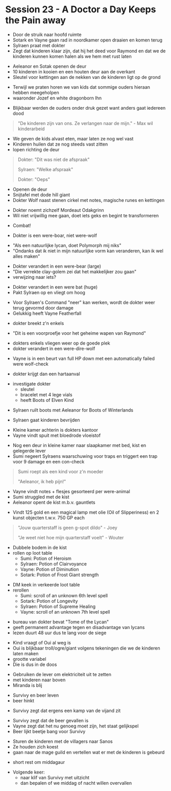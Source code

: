 # Session 23 - A Doctor a Day Keeps the Pain away

- Door de struik naar hoofd ruimte
- Sotark en Vayne gaan rad in noordkamer open draaien en komen terug
- Sylraen praat met dokter
- Zegt dat kinderen klaar zijn, dat hij het deed voor Raymond en dat we de kinderen kunnen komen halen als we hem met rust laten

+ Aeleanor en Sotak openen de deur
+ 10 kinderen in kooien en een houten deur aan de overkant
+ Sleutel voor kettingen aan de nekken van de kinderen ligt op de grond

- Terwijl we praten horen we van kids dat sommige ouders hieraan hebben meegeholpen
- waaronder Jozef en white dragonborn Ihn

+ Blijkbaar werden de ouders onder druk gezet want anders gaat iedereen dood

> "De kinderen zijn van ons. Ze verlangen naar de mijn." - Max wil kinderarbeid

- We geven de kids alvast eten, maar laten ze nog wel vast
- Kinderen huilen dat ze nog steeds vast zitten
- lopen richting de deur

> Dokter: "Dit was niet de afspraak"
>
> Sylraen: "Welke afspraak"
>
> Dokter: "Oeps"

- Openen de deur
- Snijtafel met dode hill giant
- Dokter Wolf naast stenen cirkel met notes, magische runes en kettingen

+ Dokter noemt zichzelf Mordeaut Odakgrinn
+ Wil niet vrijwillig mee gaan, doet iets geks en begint te transformeren

- Combat!

+ Dokter is een were-boar, niet were-wolf

- "Als een natuurlijke lycan, doet Polymorph mij niks"
- "Ondanks dat ik niet in mijn natuurlijke vorm kan veranderen, kan ik wel alles maken"

+ Dokter verandert in een were-bear (large)
+ "Die verrekte clay-golem zei dat het makkelijker zou gaan"
+ verwijzing naar iets?

- Dokter verandert in een were bat (huge)
- Pakt Sylraen op en vliegt om hoog

+ Voor Sylraen's Command "neer" kan werken, wordt de dokter weer terug gevormd door damage
+ Gelukkig heeft Vayne Featherfall

- dokter breekt z'n enkels

+ "Dit is een voorproefje voor het geheime wapen van Raymond"

- dokters enkels vliegen weer op de goede plek
- dokter verandert in een were-dire-wolf

+ Vayne is in een beurt van full HP down met een automatically failed were wolf-check

- dokter krijgt dan een hartaanval

+ investigate dokter
    - sleutel
    - bracelet met 4 lege vials
    - heeft Boots of Elven Kind

- Sylraen ruilt boots met Aeleanor for Boots of Winterlands

+ Sylraen gaat kinderen bevrijden

- Kleine kamer achterin is dokters kantoor
- Vayne vindt spuit met bloedrode vloeistof

+ Nog een deur in kleine kamer naar slaapkamer met bed, kist en gelegerde lever
+ Sumi negeert Sylraens waarschuwing voor traps en triggert een trap voor 9 damage en een con-check

> Sumi roept als een kind voor z'n moeder
>
> "Aeleanor, ik heb pijn!"

- Vayne vindt notes + flesjes gesorteerd per were-animal
- Sumi struggled met de kist
- Aeleanor opent de kist m.b.v. gauntlets

+ Vindt 125 gold en een magical lamp met olie (Oil of Slipperiness) en 2 kunst objecten t.w.v. 750 GP each

> "Jouw quarterstaff is geen g-spot dildo" - Joey
>
> "Je weet niet hoe mijn quarterstaff voelt" - Wouter

- Dubbele bodem in de kist
- rollen op loot table
    - Sumi: Potion of Heroism
    - Sylraen: Potion of Clairvoyance
    - Vayne: Potion of Diminution
    - Sotark: Potion of Frost Giant strength

+ DM keek in verkeerde loot table
+ rerollen
    - Sumi: scroll of an unknown 6th level spell
    - Sotark: Potion of Longevity
    - Sylraen: Potion of Supreme Healing
    - Vayne: scroll of an unknown 7th level spell

- bureau van dokter bevat "Tome of the Lycan"
- geeft permanent advantage tegen en disadvantage van lycans
- lezen duurt 48 uur dus te lang voor de siege

+ Kind vraagt of Oui al weg is
+ Oui is blijkbaar troll/ogre/giant volgens tekeningen die we de kinderen laten maken
+ grootte variabel
+ Die is dus in de doos

- Gebruiken de lever om elektriciteit uit te zetten
- met kinderen naar boven
- Miranda is blij

+ Survivy en beer leven
+ beer hinkt

- Survivy zegt dat ergens een kamp van de vijand zit

+ Survivy zegt dat de beer gevallen is
+ Vayne zegt dat het nu genoeg moet zijn, het staat gelijkspel
+ Beer lijkt beetje bang voor Survivy

- Sturen de kinderen met de villagers naar Sanos
- Ze houden zich koest
- gaan naar de mage guild en vertellen wat er met de kinderen is gebeurd

+ short rest om middagaur

- Volgende keer:
    - naar klif van Survivy met uitzicht
    - dan bepalen of we middag of nacht willen overvallen
